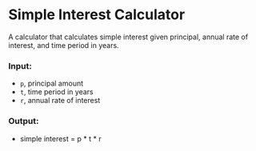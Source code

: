 # Simple Interest Calculator

A calculator that calculates simple interest given principal, annual rate of interest, and time period in years.

### Input:
   - `p`, principal amount
   - `t`, time period in years
   - `r`, annual rate of interest

### Output:
   - simple interest = p * t * r
